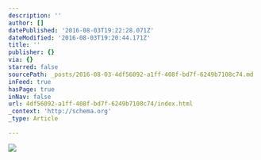 ```yaml
---
description: ''
author: []
datePublished: '2016-08-03T19:22:28.071Z'
dateModified: '2016-08-03T19:20:44.171Z'
title: ''
publisher: {}
via: {}
starred: false
sourcePath: _posts/2016-08-03-4df56092-a1ff-408f-bd7f-6249b7108c74.md
inFeed: true
hasPage: true
inNav: false
url: 4df56092-a1ff-408f-bd7f-6249b7108c74/index.html
_context: 'http://schema.org'
_type: Article

---
```

![](https://the-grid-user-content.s3-us-west-2.amazonaws.com/6948b018-7b01-4322-8540-06b39e8314d1.png)